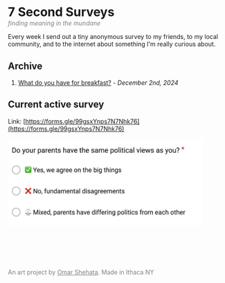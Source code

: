 <h1 style="margin-bottom:0px">
7 Second Surveys
</h1>

<p style="color:gray; font-style:italic; margin-top:0px">
    finding meaning in the mundane
</p>

Every week I send out a tiny anonymous survey to my friends, to my local community, and to the internet about something I'm really curious about.

<!-- 

What is 7 Second Surveys really about?

- it's about finding things that everyone is wondering but no one is talking about
    - the most interesting part is in what themes come up in the free form writing
    - sometimes I have something I feel strongly about, and I think I am the only one. And sometimes i AM the only one
    - if it's just me, ok w/e. but if ALL of us are having this problem and we think we're alone?? then we should talk about it
- "empirical film"
- it's an accessible, fun exercise in finding truth

 -->

 ## Archive

<ol reversed>
    <li>
        <a href="1_breakfast.html">What do you have for breakfast?</a> - <i>December 2nd, 2024</i>
    </li>
</ol>

## Current active survey

Link: [https://forms.gle/99gsxYnps7N7Nhk76](https://forms.gle/99gsxYnps7N7Nhk76)

<a href="https://forms.gle/99gsxYnps7N7Nhk76">
    <img src="images/politics-parents.png" style="max-width:450px" >
</a>

<br/><br/><br/><br/>
<p style="color:gray">
    An art project by <a href="https://omarshehata.me/" style="color:gray">Omar Shehata</a>. Made in Ithaca NY
</p>